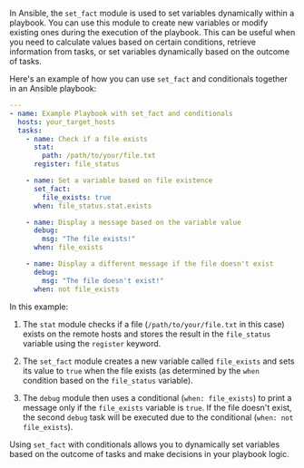 In Ansible, the `set_fact` module is used to set variables dynamically within a playbook. You can use this module to create new variables or modify existing ones during the execution of the playbook. This can be useful when you need to calculate values based on certain conditions, retrieve information from tasks, or set variables dynamically based on the outcome of tasks.

Here's an example of how you can use `set_fact` and conditionals together in an Ansible playbook:

```yaml
---
- name: Example Playbook with set_fact and conditionals
  hosts: your_target_hosts
  tasks:
    - name: Check if a file exists
      stat:
        path: /path/to/your/file.txt
      register: file_status

    - name: Set a variable based on file existence
      set_fact:
        file_exists: true
      when: file_status.stat.exists

    - name: Display a message based on the variable value
      debug:
        msg: "The file exists!"
      when: file_exists

    - name: Display a different message if the file doesn't exist
      debug:
        msg: "The file doesn't exist!"
      when: not file_exists
```

In this example:

1. The `stat` module checks if a file (`/path/to/your/file.txt` in this case) exists on the remote hosts and stores the result in the `file_status` variable using the `register` keyword.

2. The `set_fact` module creates a new variable called `file_exists` and sets its value to `true` when the file exists (as determined by the `when` condition based on the `file_status` variable).

3. The `debug` module then uses a conditional (`when: file_exists`) to print a message only if the `file_exists` variable is `true`. If the file doesn't exist, the second `debug` task will be executed due to the conditional (`when: not file_exists`).

Using `set_fact` with conditionals allows you to dynamically set variables based on the outcome of tasks and make decisions in your playbook logic.
